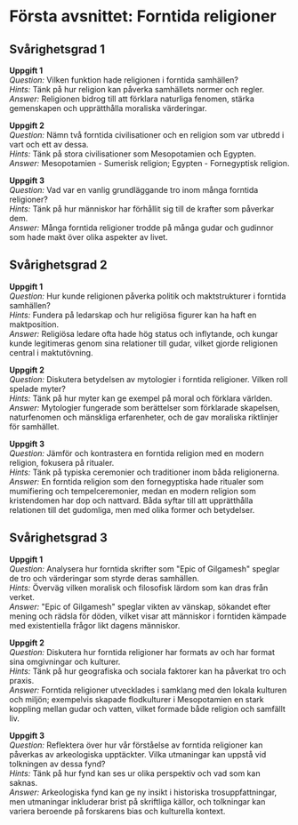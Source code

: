 # Första avsnittet: Forntida religioner

## Svårighetsgrad 1

**Uppgift 1**  
*Question:* Vilken funktion hade religionen i forntida samhällen?  
*Hints:* Tänk på hur religion kan påverka samhällets normer och regler.  
*Answer:* Religionen bidrog till att förklara naturliga fenomen, stärka gemenskapen och upprätthålla moraliska värderingar.

**Uppgift 2**  
*Question:* Nämn två forntida civilisationer och en religion som var utbredd i vart och ett av dessa.  
*Hints:* Tänk på stora civilisationer som Mesopotamien och Egypten.  
*Answer:* Mesopotamien - Sumerisk religion; Egypten - Fornegyptisk religion.

**Uppgift 3**  
*Question:* Vad var en vanlig grundläggande tro inom många forntida religioner?  
*Hints:* Tänk på hur människor har förhållit sig till de krafter som påverkar dem.  
*Answer:* Många forntida religioner trodde på många gudar och gudinnor som hade makt över olika aspekter av livet.

## Svårighetsgrad 2

**Uppgift 1**  
*Question:* Hur kunde religionen påverka politik och maktstrukturer i forntida samhällen?  
*Hints:* Fundera på ledarskap och hur religiösa figurer kan ha haft en maktposition.  
*Answer:* Religiösa ledare ofta hade hög status och inflytande, och kungar kunde legitimeras genom sina relationer till gudar, vilket gjorde religionen central i maktutövning.

**Uppgift 2**  
*Question:* Diskutera betydelsen av mytologier i forntida religioner. Vilken roll spelade myter?  
*Hints:* Tänk på hur myter kan ge exempel på moral och förklara världen.  
*Answer:* Mytologier fungerade som berättelser som förklarade skapelsen, naturfenomen och mänskliga erfarenheter, och de gav moraliska riktlinjer för samhället.

**Uppgift 3**  
*Question:* Jämför och kontrastera en forntida religion med en modern religion, fokusera på ritualer.  
*Hints:* Tänk på typiska ceremonier och traditioner inom båda religionerna.  
*Answer:* En forntida religion som den fornegyptiska hade ritualer som mumifiering och tempelceremonier, medan en modern religion som kristendomen har dop och nattvard. Båda syftar till att upprätthålla relationen till det gudomliga, men med olika former och betydelser.

## Svårighetsgrad 3

**Uppgift 1**  
*Question:* Analysera hur forntida skrifter som "Epic of Gilgamesh" speglar de tro och värderingar som styrde deras samhällen.  
*Hints:* Överväg vilken moralisk och filosofisk lärdom som kan dras från verket.  
*Answer:* "Epic of Gilgamesh" speglar vikten av vänskap, sökandet efter mening och rädsla för döden, vilket visar att människor i forntiden kämpade med existentiella frågor likt dagens människor.

**Uppgift 2**  
*Question:* Diskutera hur forntida religioner har formats av och har format sina omgivningar och kulturer.  
*Hints:* Tänk på hur geografiska och sociala faktorer kan ha påverkat tro och praxis.  
*Answer:* Forntida religioner utvecklades i samklang med den lokala kulturen och miljön; exempelvis skapade flodkulturer i Mesopotamien en stark koppling mellan gudar och vatten, vilket formade både religion och samfällt liv.

**Uppgift 3**  
*Question:* Reflektera över hur vår förståelse av forntida religioner kan påverkas av arkeologiska upptäckter. Vilka utmaningar kan uppstå vid tolkningen av dessa fynd?  
*Hints:* Tänk på hur fynd kan ses ur olika perspektiv och vad som kan saknas.  
*Answer:* Arkeologiska fynd kan ge ny insikt i historiska trosuppfattningar, men utmaningar inkluderar brist på skriftliga källor, och tolkningar kan variera beroende på forskarens bias och kulturella kontext.